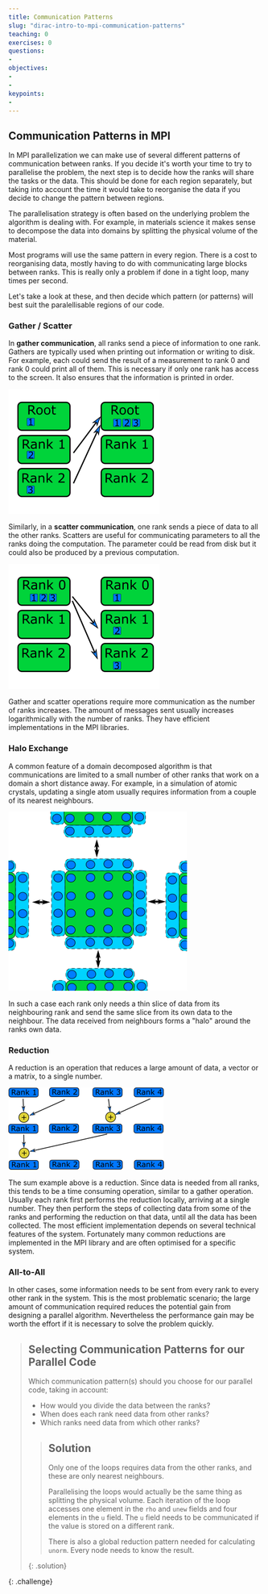 ```yaml
---
title: Communication Patterns
slug: "dirac-intro-to-mpi-communication-patterns"
teaching: 0
exercises: 0
questions:
-
objectives:
-
-
keypoints:
-
---
```



## Communication Patterns in MPI

In MPI parallelization we can make use of several different patterns of communication between ranks.
If you decide it's worth your time to try to parallelise the problem,
the next step is to decide how the ranks will share the tasks or the data.
This should be done for each region separately, but taking into account the time it would take to reorganise the data if you decide to change the pattern between regions.

The parallelisation strategy is often based on the
underlying problem the algorithm is dealing with.
For example, in materials science it makes sense
to decompose the data into domains by splitting the
physical volume of the material.

Most programs will use the same pattern in every region.
There is a cost to reorganising data, mostly having to do with communicating large blocks between ranks.
This is really only a problem if done in a tight loop, many times per second.

Let's take a look at these, and then decide which pattern (or patterns) will best suit the paralellisable
regions of our code.

### Gather / Scatter

In **gather communication**, all ranks send a piece of information to
one rank.  Gathers are typically used when printing out information or
writing to disk.  For example, each could send the result of a
measurement to rank 0 and rank 0 could print all of them. This is
necessary if only one rank has access to the screen.  It also ensures
that the information is printed in order.

<img src="fig/gather.png" alt="Depiction of gather communication pattern, with each rank sending their data to a root rank"/>

Similarly, in a **scatter communication**, one rank sends a piece of data
to all the other ranks.  Scatters are useful for communicating
parameters to all the ranks doing the computation.  The parameter
could be read from disk but it could also be produced by a previous
computation.

<img src="fig/scatter.png" alt="Depiction of scatter communication pattern, with each rank sending a piece of data to root rank"/>

Gather and scatter operations require more communication as the number
of ranks increases.  The amount of messages sent usually increases
logarithmically with the number of ranks.  They have efficient
implementations in the MPI libraries.

### Halo Exchange

A common feature of a domain decomposed algorithm is that
communications are limited to a small number of other ranks that work
on a domain a short distance away.  For example, in a simulation of
atomic crystals, updating a single atom usually requires information
from a couple of its nearest neighbours.

<img src="fig/haloexchange.png" alt="Depiction of halo exchange communication pattern"/>

In such a case each rank only needs a thin slice of data from its
neighbouring rank and send the same slice from its own data to the
neighbour.  The data received from neighbours forms a "halo" around
the ranks own data.

### Reduction

A reduction is an operation that reduces a large amount of data, a
vector or a matrix, to a single number.

<img src="fig/reduction.png" alt="Depiction of reduction communication pattern, adding a series of data from each rank together"/>

The sum example above is a
reduction.  Since data is needed from all ranks, this tends to be a
time consuming operation, similar to a gather operation.  Usually each
rank first performs the reduction locally, arriving at a single
number.  They then perform the steps of collecting data from some of
the ranks and performing the reduction on that data, until all the
data has been collected.  The most efficient implementation depends on
several technical features of the system.  Fortunately many common
reductions are implemented in the MPI library and are often optimised
for a specific system.

### All-to-All

In other cases, some information needs to be sent from every rank to
every other rank in the system.  This is the most problematic
scenario; the large amount of communication required reduces the
potential gain from designing a parallel algorithm.  Nevertheless the
performance gain may be worth the effort if it is necessary to solve
the problem quickly.

> ## Selecting Communication Patterns for our Parallel Code
>
> Which communication pattern(s) should you choose for our parallel code, taking in account:
>
> - How would you divide the data between the ranks?
> - When does each rank need data from other ranks?
> - Which ranks need data from which other ranks?
>
>> ## Solution
>>
>> Only one of the loops requires data from the other ranks,
>> and these are only nearest neighbours.
>>
>> Parallelising the loops would actually be the same thing as splitting the physical volume.
>> Each iteration of the loop accesses one element
>> in the `rho` and `unew` fields and four elements in
>> the `u` field.
>> The `u` field needs to be communicated if the value
>> is stored on a different rank.
>>
>> There is also a global reduction pattern needed for calculating `unorm`.
>> Every node needs to know the result.
>>
>{: .solution}
>
{: .challenge}
